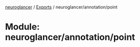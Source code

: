 [neuroglancer](../README.md) / [Exports](../modules.md) / neuroglancer/annotation/point

# Module: neuroglancer/annotation/point
